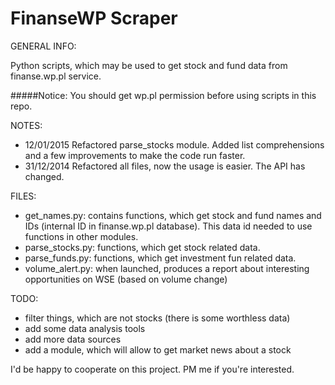FinanseWP Scraper
=============================


GENERAL INFO:

Python scripts, which may be used to get stock and fund data from finanse.wp.pl service.

#####Notice: You should get wp.pl permission before using scripts in this repo.

NOTES:

- 12/01/2015 Refactored parse_stocks module. Added list comprehensions and a few improvements to make the code run faster.
- 31/12/2014 Refactored all files, now the usage is easier. The API has changed.

FILES:

- get_names.py: contains functions, which get stock and fund names and IDs (internal ID in finanse.wp.pl database). This data id needed to use functions in other modules.
- parse_stocks.py: functions, which get stock related data.
- parse_funds.py: functions, which get investment fun related data.
- volume_alert.py: when launched, produces a report about interesting opportunities on WSE (based on volume change)

TODO:

- filter things, which are not stocks (there is some worthless data)
- add some data analysis tools
- add more data sources
- add a module, which will allow to get market news about a stock

I'd be happy to cooperate on this project. PM me if you're interested.
